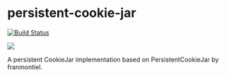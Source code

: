 # persistent-cookie-jar

[![Build Status](https://app.bitrise.io/app/4f79c411b0998adc/status.svg?token=mTH5J1i62Bd4jMAr-Fs1jA&branch=master)](https://app.bitrise.io/app/4f79c411b0998adc)

[![](https://jitpack.io/v/MCeley/persistent-cookie-jar.svg)](https://jitpack.io/#MCeley/persistent-cookie-jar)

A persistent CookieJar implementation based on PersistentCookieJar by franmontiel.

